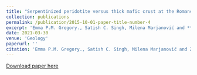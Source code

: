 ```yaml
---
title: "Serpentinized peridotite versus thick mafic crust at the Romanche oceanic transform fault"
collection: publications
permalink: /publication/2015-10-01-paper-title-number-4
excerpt: 'Emma P.M. Gregory., Satish C. Singh, Milena Marjanović and **Zhikai Wang**'
date: 2021-03-30
venue: 'Geology'
paperurl: ''
citation: 'Emma P.M. Gregory., Satish C. Singh, Milena Marjanović and Zhikai Wang (2021). &quot;Serpentinized peridotite versus thick mafic crust at the Romanche oceanic transform fault&quot; <i>, Geology</i>.49(9), 1132-1136.'
---
```

[Download paper here](https://pubs.geoscienceworld.org/gsa/geology/article/49/9/1132/600706/Serpentinized-peridotite-versus-thick-mafic-crust)
